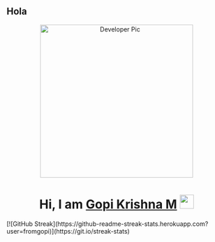 <h2 align="left">
    <abc>Hola</abc>
</h2>
<div align="center">
    <img alt="Developer Pic"
        src="https://user-images.githubusercontent.com/49222186/93325106-6aae0a00-f834-11ea-979f-27f48f1e9433.gif" width="350"/>
    <h1>Hi, I am <a href="#" target="_blank">Gopi Krishna M</a> 
        <img src="https://media.giphy.com/media/hvRJCLFzcasrR4ia7z/giphy.gif" width="32">
    </h1>
</div>


<p>[![GitHub Streak](https://github-readme-streak-stats.herokuapp.com?user=fromgopi)](https://git.io/streak-stats)</p>
